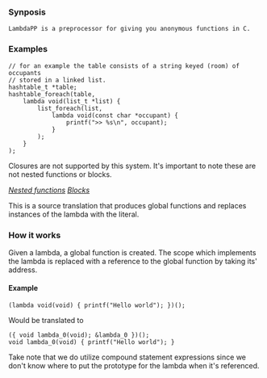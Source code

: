 ### Synposis
    LambdaPP is a preprocessor for giving you anonymous functions in C.

### Examples
```
// for an example the table consists of a string keyed (room) of occupants
// stored in a linked list.
hashtable_t *table;
hashtable_foreach(table,
    lambda void(list_t *list) {
        list_foreach(list,
            lambda void(const char *occupant) {
                printf(">> %s\n", occupant);
            }
        );
    }
);
```

Closures are not supported by this system. It's important to note these are not
nested functions or blocks.

[_Nested functions_](https://gcc.gnu.org/onlinedocs/gcc/Nested-Functions.html)
[_Blocks_](http://clang.llvm.org/docs/Block-ABI-Apple.html)

This is a source translation that produces global functions and replaces instances
of the lambda with the literal.

### How it works
Given a lambda, a global function is created. The scope which implements the
lambda is replaced with a reference to the global function by taking its' address.

#### Example
```
(lambda void(void) { printf("Hello world"); })();
```

Would be translated to
```
({ void lambda_0(void); &lambda_0 })();
void lambda_0(void) { printf("Hello world"); }
```

Take note that we do utilize compound statement expressions since we don't know
where to put the prototype for the lambda when it's referenced.
